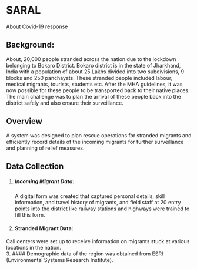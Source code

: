 # SARAL
About Covid-19 response

## Background: 
About, 20,000 people stranded across the nation due to the lockdown belonging to Bokaro
District. Bokaro district is in the state of Jharkhand, India with a population of about 25 Lakhs divided
into two subdivisions, 9 blocks and 250 panchayats. These stranded people included labour,
medical migrants, tourists, students etc. After the MHA guidelines, it was now possible for
these people to be transported back to their native places. The main challenge was to plan
the arrival of these people back into the district safely and also ensure their surveillance.

## Overview
A system was designed to plan rescue operations for stranded migrants and
efficiently record details of the incoming migrants for further surveillance and planning
of relief measures.

## Data Collection
1. ##### Incoming Migrant Data:
   A digital form was created that captured personal details, skill information, and travel history of migrants, and field staff at 20 entry points into the district like railway stations and highways were trained to fill this form.   
2. #### Stranded Migrant Data:
  Call centers were set up to receive information on migrants stuck at various locations in the nation.   
3. #### Demographic data of the region was obtained from ESRI (Environmental Systems Research Institute). 

